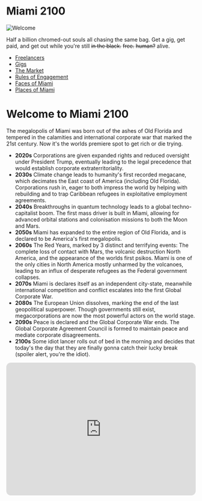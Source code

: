 # Miami 2100
![Welcome](Welcome.jpeg)

Half a billion chromed-out souls all chasing the same bag. Get a gig, get paid, and get out while you're still ~~in the black.~~ ~~free.~~ ~~human?~~ alive.
- [Freelancers](Players/Players.md)
- [Gigs](Gigs/Gigs.md)
- [The Market](Gigs/Marketplace.md)
- [Rules of Engagement](Game/Game.md)
- [Faces of Miami](City/Faces.md)
- [Places of Miami](City/Places.md)

# Welcome to Miami 2100
The megalopolis of Miami was born out of the ashes of Old Florida and tempered in the calamities and international corporate war that marked the 21st century. Now it's the worlds premiere spot to get rich or die trying.
- **2020s** Corporations are given expanded rights and reduced oversight under President Trump, eventually leading to the legal precedence that would establish corporate extraterritoriality.
- **2030s** Climate change leads to humanity's first recorded megacane, which decimates the East coast of America (including Old Florida). Corporations rush in, eager to both impress the world by helping with rebuilding and to trap Caribbean refugees in exploitative employment agreements.
- **2040s** Breakthroughs in quantum technology leads to a global techno-capitalist boom. The first mass driver is built in Miami, allowing for advanced orbital stations and colonisation missions to both the Moon and Mars.
- **2050s** Miami has expanded to the entire region of Old Florida, and is declared to be America's first megalopolis.
- **2060s** The Red Years, marked by 3 distinct and terrifying events: The complete loss of contact with Mars, the volcanic destruction North America, and the appearance of the worlds first psikos. Miami is one of the only cities in North America mostly unharmed by the volcanoes, leading to an influx of desperate refugees as the Federal government collapses. 
- **2070s** Miami is declares itself as an independent city-state, meanwhile international competition and conflict escalates into the first Global Corporate War.
- **2080s** The European Union dissolves, marking the end of the last geopolitical superpower. Though governments still exist, megacorporations are now the most powerful actors on the world stage.
- **2090s** Peace is declared and the Global Corporate War ends. The Global Corporate Agreement Council is formed to maintain peace and mediate corporate disagreements.
- **2100s** Some idiot lancer rolls out of bed in the morning and decides that today's the day that they are finally gonna catch their lucky break (spoiler alert, you're the idiot).
<iframe style="border-radius:12px" src="https://open.spotify.com/embed/playlist/3f784XknUqnjQhmWdTfiWh?utm_source=generator&theme=0" width="100%" height="352" frameBorder="0" allowfullscreen="" allow="autoplay; clipboard-write; encrypted-media; fullscreen; picture-in-picture" loading="lazy"></iframe>